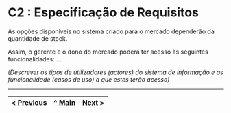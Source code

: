# C2 : Especificação de Requisitos




As opções disponíveis no sistema criado para o mercado dependerão da quantidade de stock.

Assim, o gerente e o dono do mercado poderá ter acesso às seguintes funcionalidades: …

_(Descrever os tipos de utilizadores (actores) do sistema de informação e as funcionalidade (casos de uso) a que estes terão acesso)_

---
[< Previous](rei01.md) | [^ Main](https://github.com/TCM21-SIBD03/reportSIBD) | [Next >](rei03.md)
:--- | :---: | ---: 
